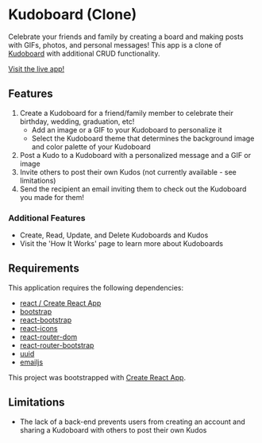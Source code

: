 # Kudoboard (Clone)

Celebrate your friends and family by creating a board and making posts with GIFs, photos, and personal messages! This app is a clone of [Kudoboard](https://www.kudoboard.com/) with additional CRUD functionality.

[Visit the live app!](https://borges-kudoboard.netlify.app/)

## Features

1. Create a Kudoboard for a friend/family member to celebrate their birthday, wedding, graduation, etc!
   - Add an image or a GIF to your Kudoboard to personalize it
   - Select the Kudoboard theme that determines the background image and color palette of your Kudoboard
2. Post a Kudo to a Kudoboard with a personalized message and a GIF or image
3. Invite others to post their own Kudos (not currently available - see limitations)
4. Send the recipient an email inviting them to check out the Kudoboard you made for them!

### Additional Features

- Create, Read, Update, and Delete Kudoboards and Kudos
- Visit the 'How It Works' page to learn more about Kudoboards

## Requirements

This application requires the following dependencies:

- [react / Create React App](https://create-react-app.dev/docs/getting-started/)
- [bootstrap](https://getbootstrap.com/docs/4.5/getting-started/introduction/)
- [react-bootstrap](https://react-bootstrap.github.io/getting-started/introduction/)
- [react-icons](https://react-icons.github.io/react-icons/)
- [react-router-dom](https://reactrouter.com/web/guides/quick-start)
- [react-router-bootstrap](https://www.npmjs.com/package/react-router-bootstrap)
- [uuid](https://www.npmjs.com/package/uuid)
- [emailjs](https://www.emailjs.com/docs/)

This project was bootstrapped with [Create React App](https://github.com/facebook/create-react-app).

## Limitations

- The lack of a back-end prevents users from creating an account and sharing a Kudoboard with others to post their own Kudos
